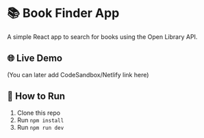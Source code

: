 # 📚 Book Finder App

A simple React app to search for books using the Open Library API.

## 🌐 Live Demo
(You can later add CodeSandbox/Netlify link here)

## 🚀 How to Run
1. Clone this repo  
2. Run `npm install`  
3. Run `npm run dev`
